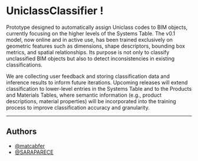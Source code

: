﻿# UniclassClassifier !

Prototype designed to automatically assign Uniclass codes to BIM objects, currently focusing on the higher
levels of the Systems Table. The v0.1 model, now online and in active use, has been trained exclusively on
geometric features such as dimensions, shape descriptors, bounding box metrics, and spatial relationships.
Its purpose is not only to classify unclassified BIM objects but also to detect inconsistencies in existing
classifications.

We are collecting user feedback and storing classification data and inference results to inform future
iterations. Upcoming releases will extend classification to lower-level entries in the Systems Table and to the
Products and Materials Tables, where semantic information (e.g., product descriptions, material properties)
will be incorporated into the training process to improve classification accuracy and granularity.

---

## Authors
- [@matcabfer](https://github.com/matcabfer)
- [@SARAPARECE](https://github.com/SARAPARECE)